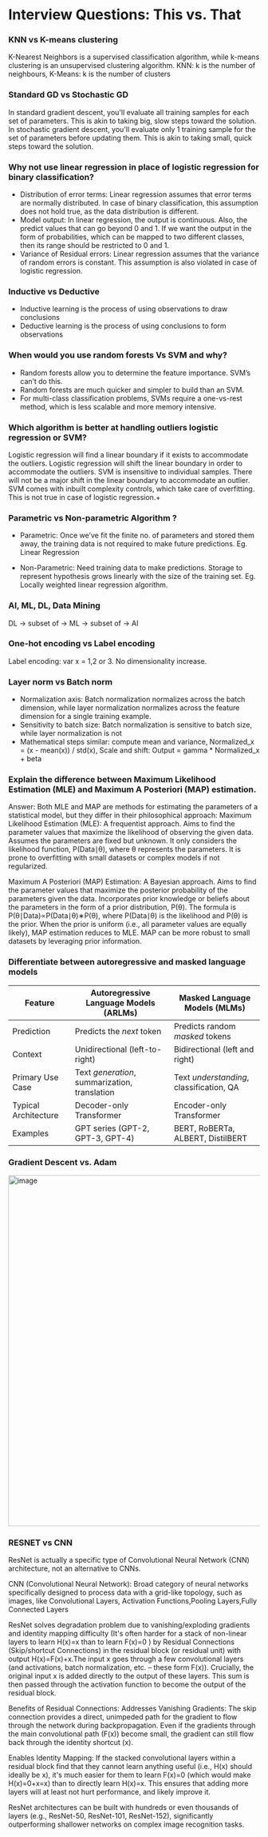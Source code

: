 # Interview Questions: This vs. That
### KNN vs K-means clustering
K-Nearest Neighbors is a supervised classification algorithm, while k-means clustering is an unsupervised clustering algorithm. 
KNN: k is the number of neighbours, K-Means: k is the number of clusters

### Standard GD vs Stochastic GD
In standard gradient descent, you'll evaluate all training samples for each set of parameters. This is akin to taking big, slow steps toward the solution.
In stochastic gradient descent, you'll evaluate only 1 training sample for the set of parameters before updating them. This is akin to taking small, quick steps toward the solution.

### Why not use linear regression in place of logistic regression for binary classification?
* Distribution of error terms: Linear regression assumes that error terms are normally distributed. In case of binary classification, this assumption does not hold true, as the data distribution is different.
* Model output: In linear regression, the output is continuous. Also, the predict values that can go beyond 0 and 1. If we want the output in the form of probabilities, which can be mapped to two different classes, then its range should be restricted to 0 and 1.
* Variance of Residual errors: Linear regression assumes that the variance of random errors is constant. This assumption is also violated in case of logistic regression.

### Inductive vs Deductive
* Inductive learning is the process of using observations to draw conclusions  
* Deductive learning is the process of using conclusions to form observations   

### When would you use random forests Vs SVM and why?
* Random forests allow you to determine the feature importance. SVM’s can’t do this.
* Random forests are much quicker and simpler to build than an SVM.
* For multi-class classification problems, SVMs require a one-vs-rest method, which is less scalable and more memory intensive.

### Which algorithm is better at handling outliers logistic regression or SVM?
Logistic regression will find a linear boundary if it exists to accommodate the outliers. Logistic regression will shift the linear boundary in order to accommodate the outliers. SVM is insensitive to individual samples. There will not be a major shift in the linear boundary to accommodate an outlier. SVM comes with inbuilt complexity controls, which take care of overfitting. This is not true in case of logistic regression.+

### Parametric vs Non-parametric Algorithm ?
* Parametric:  Once we’ve fit the finite no. of parameters and stored them away, the training data is not required to make future predictions. 
Eg. Linear Regression

* Non-Parametric: Need training data to make predictions. Storage to represent hypothesis grows linearly with the size of the training set.
Eg. Locally weighted linear regression algorithm.
### AI, ML, DL, Data Mining
DL -> subset of -> ML -> subset of -> AI 

### One-hot encoding vs Label encoding
Label encoding: var x = 1,2 or 3. No dimensionality increase.

### Layer norm vs Batch norm
* Normalization axis: Batch normalization normalizes across the batch dimension, while layer normalization normalizes across the feature dimension for a single training example.
* Sensitivity to batch size: Batch normalization is sensitive to batch size, while layer normalization is not
* Mathematical steps similar: compute mean and variance, Normalized_x = (x - mean(x)) / std(x), Scale and shift: Output = gamma * Normalized_x + beta

### Explain the difference between Maximum Likelihood Estimation (MLE) and Maximum A Posteriori (MAP) estimation.

Answer: Both MLE and MAP are methods for estimating the parameters of a statistical model, but they differ in their philosophical approach:
Maximum Likelihood Estimation (MLE):
A frequentist approach.
Aims to find the parameter values that maximize the likelihood of observing the given data.
Assumes the parameters are fixed but unknown.
It only considers the likelihood function, P(Data∣θ), where θ represents the parameters.
It is prone to overfitting with small datasets or complex models if not regularized.

Maximum A Posteriori (MAP) Estimation:
A Bayesian approach.
Aims to find the parameter values that maximize the posterior probability of the parameters given the data.
Incorporates prior knowledge or beliefs about the parameters in the form of a prior distribution, P(θ).
The formula is P(θ∣Data)∝P(Data∣θ)∗P(θ), where P(Data∣θ) is the likelihood and P(θ) is the prior.
When the prior is uniform (i.e., all parameter values are equally likely), MAP estimation reduces to MLE.
MAP can be more robust to small datasets by leveraging prior information.

### Differentiate between autoregressive and masked language models

| Feature           | Autoregressive Language Models (ARLMs) | Masked Language Models (MLMs)        |
| ---------------- | ------------------------------------- | ----------------------------------- |
| Prediction | Predicts the *next* token              | Predicts random *masked* tokens             |
| Context| Unidirectional (left-to-right)         | Bidirectional (left and right)       |
| Primary Use Case | Text *generation*, summarization, translation | Text *understanding*, classification, QA |
| Typical Architecture | Decoder-only Transformer               | Encoder-only Transformer             |
| Examples | GPT series (GPT-2, GPT-3, GPT-4)       | BERT, RoBERTa, ALBERT, DistilBERT    |

### Gradient Descent vs. Adam
<img width="702" alt="image" src="https://github.com/user-attachments/assets/0eb8b1b0-39ab-4000-ab68-21e344ec690a" />

### RESNET vs CNN
ResNet is actually a specific type of Convolutional Neural Network (CNN) architecture, not an alternative to CNNs.

CNN (Convolutional Neural Network): Broad category of neural networks specifically designed to process data with a grid-like topology, such as images, like 
Convolutional Layers, Activation Functions,Pooling Layers,Fully Connected Layers

ResNet solves degradation problem due to vanishing/exploding gradients and identity mapping difficulty (It's often harder for a stack of non-linear layers to learn H(x)=x than to learn F(x)=0 ) by Residual Connections (Skip/shortcut Connections) in the residual block (or residual unit) with output H(x)=F(x)+x.The input x goes through a few convolutional layers (and activations, batch normalization, etc. – these form F(x)). Crucially, the original input x is added directly to the output of these layers. This sum is then passed through the activation function to become the output of the residual block.

Benefits of Residual Connections:
Addresses Vanishing Gradients: The skip connection provides a direct, unimpeded path for the gradient to flow through the network during backpropagation. Even if the gradients through the main convolutional path (F(x)) become small, the gradient can still flow back through the identity shortcut (x).

Enables Identity Mapping: If the stacked convolutional layers within a residual block find that they cannot learn anything useful (i.e., H(x) should ideally be x), it's much easier for them to learn F(x)=0 (which would make H(x)=0+x=x) than to directly learn H(x)=x. This ensures that adding more layers will at least not hurt performance, and likely improve it.

ResNet architectures can be built with hundreds or even thousands of layers (e.g., ResNet-50, ResNet-101, ResNet-152), significantly outperforming shallower networks on complex image recognition tasks.





